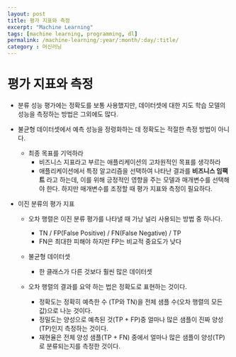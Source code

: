 ```yaml
---
layout: post
title: 평가 지표와 측정
excerpt: "Machine Learning"
tags: [machine learning, programming, dl]
permalink: /machine-learning/:year/:month/:day/:title/
category : 머신러닝
---
```


# 평가 지표와 측정

- 분류 성능 평가에는 정확도를 보통 사용했지만, 데이터셋에 대한 지도 학습 모델의  
성능을 측정하는 방법은 그외에도 많다.
- 불균형 데이터셋에서 예측 성능을 정령화하는 데 정확도는 적절한 측정 방법이 아니다.

  - 최종 목표를 기억하라
    - 비즈니스 지표라고 부르는 애플리케이션의 고차원적인 목표를 생각하라
    - 애플리케이션에서 특정 알고리즘을 선택하여 나타난 결과를 **비즈니스 임팩트** 라고 하는데, 이를 위해 긍정적인 영향을 주는 모델과 매개변수를 선택해야 한다. 하지만 매개변수를 조정할 때 평가 지표와 측정이 필요하다.

- 이진 분류의 평가 지표
  - 오차 행렬은 이진 분류 평가를 나타낼 때 가낭 널리 사용되는 방법 중 하나다.
    - TN / FP(False Positive) / FN(False Negative) / TP
    - FN은 최대한 피해야 하지만 FP는 비교적 중요도가 낮다

  - 불균형 데이터셋
    - 한 클래스가 다른 것보다 훨씬 많은 데이터셋
  - 오차 행렬의 결과를 요약 하는 법은 정확도로 표현하는 것이다.
    - 정확도는 정확히 예측한 수 (TP와 TN)을 전체 샘플 수(오차 행렬의 모든 값)으로 나눈 것이다.
    - 정밀도는 양성으로 예측된 것(TP + FP)중 얼마나 많은 샘플이 진짜 양성(TP)인지 측정하는 것이다.
    - 재현율은 전체 양성 샘플(TP + FN) 중에서 얼마나 많은 샘플이 양성(TP)로 분류되는지를 측정한 것이다.